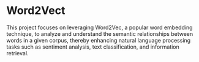 # Word2Vect
This project focuses on leveraging Word2Vec, a popular word embedding technique, to analyze and understand the semantic relationships between words in a given corpus, thereby enhancing natural language processing tasks such as sentiment analysis, text classification, and information retrieval.
